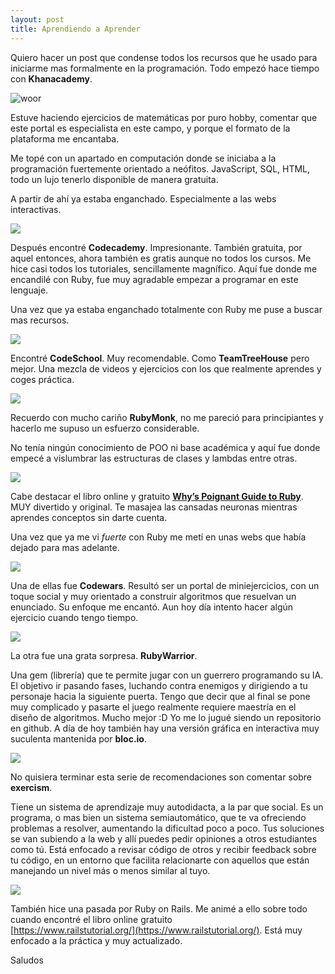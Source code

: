 ```yaml
---
layout: post
title: Aprendiendo a Aprender
---
```


Quiero hacer un post que condense todos los recursos que he usado para iniciarme mas formalmente en la programación.
Todo empezó hace tiempo con **Khanacademy**.

![woor](https://cdn.embed.ly/providers/logos/khanacademy.png)

Estuve haciendo ejercicios de matemáticas por puro hobby, comentar que este portal es especialista en este campo, y porque el formato de la plataforma me encantaba.

Me topé con un apartado en computación donde se iniciaba a la programación fuertemente orientado a neófitos. JavaScript, SQL, HTML, todo un lujo tenerlo disponible de manera gratuita.

A partir de ahí ya estaba enganchado. Especialmente a las webs interactivas.

![](https://www.jesspublib.org/_uploads/Codecademy-Logo.png)

Después encontré **Codecademy**.
Impresionante. También gratuita, por aquel entonces, ahora también es gratis aunque no todos los cursos. Me hice casi todos los tutoriales, sencillamente magnífico. Aquí fue donde me encandilé con Ruby, fue muy agradable empezar a programar en este lenguaje.

Una vez que ya estaba enganchado totalmente con Ruby me puse a buscar mas recursos.

![](https://s3.amazonaws.com/uploads.uservoice.com/logo/design_setting/19701/original/brand-horizontal-tagline.png?1411665398)

Encontré **CodeSchool**. Muy recomendable. Como **TeamTreeHouse** pero mejor. Una mezcla de videos y ejercicios con los que realmente aprendes y coges práctica.

![](https://img2.custompublish.com/getfile.php/3041837.1192.yyxrdeqfbs/Ruby+monk.jpg)

Recuerdo con mucho cariño **RubyMonk**, no me pareció para  principiantes y hacerlo me supuso un esfuerzo considerable.

No tenía ningún conocimiento de POO ni base académica y aquí fue donde empecé a vislumbrar las estructuras de clases y lambdas entre otras.

![](https://www.tonylea.com/wp-content/uploads/2012/02/whys-poignant-guide.png)

Cabe destacar el libro online y gratuito **[Why’s Poignant Guide to Ruby](https://poignant.guide/)**. MUY divertido y original. Te masajea las cansadas neuronas mientras aprendes conceptos sin darte cuenta.

Una vez que ya me vi *fuerte* con Ruby me metí en unas webs que había dejado para mas adelante.

![](https://media.licdn.com/media/p/8/000/249/391/267400f.png)

Una de ellas fue **Codewars**. Resultó ser un portal de miniejercicios, con un toque social y muy orientado a construir algoritmos que resuelvan un enunciado. Su enfoque me encantó. Aun hoy día intento hacer algún ejercicio cuando tengo tiempo.

![](https://blog.en1mes.com/wp-content/uploads/RubyWarrior.png)

La otra fue una grata sorpresa. **RubyWarrior**.

Una gem (librería) que te permite jugar con un guerrero programando su IA. El objetivo ir pasando fases, luchando contra enemigos y dirigiendo a tu personaje hacia la siguiente puerta. Tengo que decir que al final se pone muy complicado y pasarte el juego realmente requiere maestría en el diseño de algoritmos. Mucho mejor :D
Yo me lo jugué siendo un repositorio en github. A día de hoy también hay una versión gráfica en interactiva muy suculenta mantenida por **bloc.io**.

![](https://static1.squarespace.com/static/5606f100e4b062e5cb9341fb/t/56084468e4b02ca27d34a2a8/1443382378254/)

No quisiera terminar esta serie de recomendaciones son comentar sobre **exercism**.

Tiene un sistema de aprendizaje muy autodidacta, a la par que social. Es un programa, o mas bien un sistema semiautomático, que te va ofreciendo problemas a resolver, aumentando la dificultad poco a poco. Tus soluciones se van subiendo a la web y allí puedes pedir opiniones a otros estudiantes como tú. Está enfocado a revisar código de otros y recibir feedback sobre tu código, en un entorno que facilita relacionarte con aquellos que están manejando un nivel más o menos similar al tuyo.

![](https://rizecorp.yolasite.com/resources/ror_development.jpg)

También hice una pasada por Ruby on Rails. Me animé a ello sobre todo cuando encontré el libro online gratuito     
[https://www.railstutorial.org/](https://www.railstutorial.org/). Está muy enfocado a la práctica y muy actualizado.

Saludos
